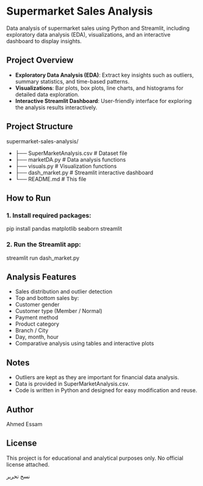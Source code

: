 # Supermarket Sales Analysis
Data analysis of supermarket sales using Python and Streamlit, including exploratory data analysis (EDA), visualizations, and an interactive dashboard to display insights.
##  Project Overview
- **Exploratory Data Analysis (EDA)**: Extract key insights such as outliers, summary statistics, and time-based patterns.
- **Visualizations**: Bar plots, box plots, line charts, and histograms for detailed data exploration.
- **Interactive Streamlit Dashboard**: User-friendly interface for exploring the analysis results interactively.
## Project Structure
supermarket-sales-analysis/
- ├── SuperMarketAnalysis.csv # Dataset file
- ├── marketDA.py # Data analysis functions
- ├── visuals.py # Visualization functions
- ├── dash_market.py # Streamlit interactive dashboard
- └── README.md # This file
## How to Run
### 1. Install required packages:
pip install pandas matplotlib seaborn streamlit
### 2. Run the Streamlit app:
streamlit run dash_market.py
## Analysis Features
- Sales distribution and outlier detection
- Top and bottom sales by:
- Customer gender
- Customer type (Member / Normal)
- Payment method
- Product category
- Branch / City
- Day, month, hour
- Comparative analysis using tables and interactive plots
## Notes
- Outliers are kept as they are important for financial data analysis.
- Data is provided in SuperMarketAnalysis.csv.
- Code is written in Python and designed for easy modification and reuse.
## Author
Ahmed Essam
## License
This project is for educational and analytical purposes only. No official license attached.

نسخ
تحرير
